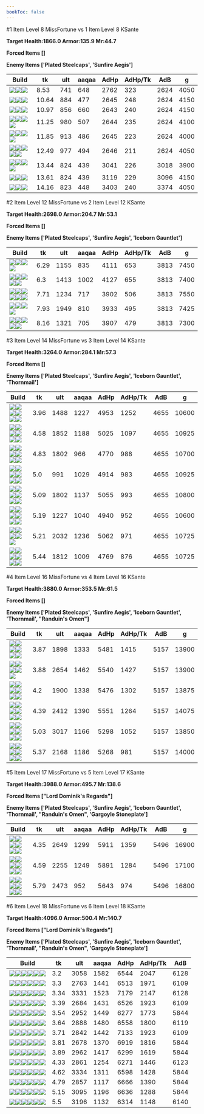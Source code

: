 ```yaml
---
bookToc: false
---
```


#1 Item Level 8 MissFortune vs 1 Item Level 8 KSante

**Target Health:1866.0 Armor:135.9 Mr:44.7**


**Forced Items []**


**Enemy Items ['Plated Steelcaps', 'Sunfire Aegis']**




Build | tk | ult | aaqaa | AdHp | AdHp/Tk | AdB | g
-|-|-|-|-|-|-|-
![](/item/3153.png)![](/item/1001.png)![](/item/1055.png)|8.53|741|648|2762|323|2624|4050
![](/item/6675.png)![](/item/1001.png)![](/item/1055.png)|10.64|884|477|2645|248|2624|4150
![](/item/6671.png)![](/item/1001.png)![](/item/1055.png)|10.97|856|660|2643|240|2624|4150
![](/item/6676.png)![](/item/1001.png)![](/item/1055.png)![](/item/1036.png)|11.25|980|507|2644|235|2624|4100
![](/item/3508.png)![](/item/1001.png)![](/item/1055.png)![](/item/1036.png)|11.85|913|486|2645|223|2624|4000
![](/item/6695.png)![](/item/1001.png)![](/item/1055.png)![](/item/1036.png)![](/item/1036.png)|12.49|977|494|2646|211|2624|4050
![](/item/6609.png)![](/item/1001.png)![](/item/1055.png)![](/item/1036.png)|13.44|824|439|3041|226|3018|3900
![](/item/3161.png)![](/item/1001.png)![](/item/1055.png)|13.61|824|439|3119|229|3096|4150
![](/item/6333.png)![](/item/1001.png)![](/item/1055.png)|14.16|823|448|3403|240|3374|4050




























































#2 Item Level 12 MissFortune vs 2 Item Level 12 KSante

**Target Health:2698.0 Armor:204.7 Mr:53.1**


**Forced Items []**


**Enemy Items ['Plated Steelcaps', 'Sunfire Aegis', 'Iceborn Gauntlet']**




Build | tk | ult | aaqaa | AdHp | AdHp/Tk | AdB | g
-|-|-|-|-|-|-|-
![](/item/3153.png)![](/item/6675.png)![](/item/1001.png)![](/item/1055.png)|6.29|1155|835|4111|653|3813|7450
![](/item/3153.png)![](/item/3036.png)![](/item/1001.png)![](/item/1055.png)![](/item/1036.png)|6.3|1413|1002|4127|655|3813|7400
![](/item/3508.png)![](/item/3091.png)![](/item/1001.png)![](/item/1055.png)![](/item/1036.png)![](/item/1036.png)|7.71|1234|717|3902|506|3813|7550
![](/item/3036.png)![](/item/3142.png)![](/item/1055.png)![](/item/1037.png)|7.93|1949|810|3933|495|3813|7425
![](/item/3036.png)![](/item/3115.png)![](/item/1001.png)![](/item/1055.png)![](/item/1036.png)|8.16|1321|705|3907|479|3813|7300




























































#3 Item Level 14 MissFortune vs 3 Item Level 14 KSante

**Target Health:3264.0 Armor:284.1 Mr:57.3**


**Forced Items []**


**Enemy Items ['Plated Steelcaps', 'Sunfire Aegis', 'Iceborn Gauntlet', 'Thornmail']**




Build | tk | ult | aaqaa | AdHp | AdHp/Tk | AdB | g
-|-|-|-|-|-|-|-
![](/item/3153.png)![](/item/3036.png)![](/item/3091.png)![](/item/1001.png)![](/item/1055.png)![](/item/1036.png)|3.96|1488|1227|4953|1252|4655|10600
![](/item/3153.png)![](/item/3036.png)![](/item/6676.png)![](/item/1001.png)![](/item/1055.png)![](/item/1037.png)|4.58|1852|1188|5025|1097|4655|10925
![](/item/6675.png)![](/item/3036.png)![](/item/3091.png)![](/item/1001.png)![](/item/1055.png)![](/item/1036.png)|4.83|1802|966|4770|988|4655|10700
![](/item/3153.png)![](/item/3085.png)![](/item/3091.png)![](/item/1001.png)![](/item/1055.png)![](/item/1037.png)|5.0|991|1029|4914|983|4655|10925
![](/item/3153.png)![](/item/6675.png)![](/item/3036.png)![](/item/1001.png)![](/item/1055.png)![](/item/1036.png)|5.09|1802|1137|5055|993|4655|10800
![](/item/3153.png)![](/item/3091.png)![](/item/6676.png)![](/item/1001.png)![](/item/1055.png)![](/item/1036.png)|5.19|1227|1040|4940|952|4655|10600
![](/item/3153.png)![](/item/3036.png)![](/item/3142.png)![](/item/1055.png)![](/item/1037.png)|5.21|2032|1236|5062|971|4655|10725
![](/item/3004.png)![](/item/3036.png)![](/item/3091.png)![](/item/1001.png)![](/item/1055.png)![](/item/1037.png)|5.44|1812|1009|4769|876|4655|10725




























































#4 Item Level 16 MissFortune vs 4 Item Level 16 KSante

**Target Health:3880.0 Armor:353.5 Mr:61.5**


**Forced Items []**


**Enemy Items ['Plated Steelcaps', 'Sunfire Aegis', 'Iceborn Gauntlet', 'Thornmail', "Randuin's Omen"]**




Build | tk | ult | aaqaa | AdHp | AdHp/Tk | AdB | g
-|-|-|-|-|-|-|-
![](/item/3153.png)![](/item/3036.png)![](/item/3091.png)![](/item/3085.png)![](/item/1001.png)![](/item/1038.png)|3.87|1898|1333|5481|1415|5157|13900
![](/item/3153.png)![](/item/3036.png)![](/item/3091.png)![](/item/3142.png)![](/item/1038.png)|3.88|2654|1462|5540|1427|5157|13900
![](/item/3153.png)![](/item/3036.png)![](/item/3091.png)![](/item/3115.png)![](/item/1001.png)![](/item/1037.png)|4.2|1900|1338|5476|1302|5157|13875
![](/item/3153.png)![](/item/3036.png)![](/item/3091.png)![](/item/3031.png)![](/item/1001.png)![](/item/1037.png)|4.39|2412|1390|5551|1264|5157|14075
![](/item/3004.png)![](/item/3036.png)![](/item/3091.png)![](/item/3142.png)![](/item/1038.png)![](/item/1036.png)|5.03|3017|1166|5298|1052|5157|13850
![](/item/3036.png)![](/item/3115.png)![](/item/3091.png)![](/item/3095.png)![](/item/1001.png)![](/item/1038.png)|5.37|2168|1186|5268|981|5157|14000




























































#5 Item Level 17 MissFortune vs 5 Item Level 17 KSante

**Target Health:3988.0 Armor:495.7 Mr:138.6**


**Forced Items ["Lord Dominik's Regards"]**


**Enemy Items ['Plated Steelcaps', 'Sunfire Aegis', 'Iceborn Gauntlet', 'Thornmail', "Randuin's Omen", 'Gargoyle Stoneplate']**




Build | tk | ult | aaqaa | AdHp | AdHp/Tk | AdB | g
-|-|-|-|-|-|-|-
![](/item/3153.png)![](/item/3036.png)![](/item/3091.png)![](/item/3142.png)![](/item/6676.png)![](/item/1038.png)|4.35|2649|1299|5911|1359|5496|16900
![](/item/3153.png)![](/item/3036.png)![](/item/3091.png)![](/item/3142.png)![](/item/3115.png)![](/item/1038.png)|4.59|2255|1249|5891|1284|5496|17100
![](/item/3036.png)![](/item/3142.png)![](/item/3091.png)![](/item/3115.png)![](/item/6696.png)![](/item/1038.png)|5.79|2473|952|5643|974|5496|16800




























































#6 Item Level 18 MissFortune vs 6 Item Level 18 KSante

**Target Health:4096.0 Armor:500.4 Mr:140.7**


**Forced Items ["Lord Dominik's Regards"]**


**Enemy Items ['Plated Steelcaps', 'Sunfire Aegis', 'Iceborn Gauntlet', 'Thornmail', "Randuin's Omen", 'Gargoyle Stoneplate']**




Build | tk | ult | aaqaa | AdHp | AdHp/Tk | AdB
-|-|-|-|-|-|-
![](/item/3153.png)![](/item/3036.png)![](/item/3091.png)![](/item/3095.png)![](/item/6676.png)![](/item/6692.png)|3.2|3058|1582|6544|2047|6128
![](/item/3153.png)![](/item/3036.png)![](/item/3091.png)![](/item/3115.png)![](/item/6676.png)![](/item/6692.png)|3.3|2763|1441|6513|1971|6109
![](/item/3153.png)![](/item/3036.png)![](/item/3091.png)![](/item/3072.png)![](/item/6676.png)![](/item/6692.png)|3.34|3331|1523|7179|2147|6128
![](/item/3153.png)![](/item/3036.png)![](/item/3091.png)![](/item/3085.png)![](/item/6676.png)![](/item/6692.png)|3.39|2684|1431|6526|1923|6109
![](/item/3153.png)![](/item/3036.png)![](/item/3091.png)![](/item/3142.png)![](/item/6676.png)![](/item/3087.png)|3.54|2952|1449|6277|1773|5844
![](/item/3153.png)![](/item/3036.png)![](/item/3091.png)![](/item/3094.png)![](/item/6676.png)![](/item/6692.png)|3.64|2888|1480|6558|1800|6119
![](/item/3153.png)![](/item/3036.png)![](/item/3091.png)![](/item/3115.png)![](/item/3072.png)![](/item/6692.png)|3.71|2842|1442|7133|1923|6109
![](/item/3153.png)![](/item/3036.png)![](/item/3091.png)![](/item/3085.png)![](/item/3072.png)![](/item/3031.png)|3.81|2678|1370|6919|1816|5844
![](/item/3153.png)![](/item/3036.png)![](/item/3091.png)![](/item/3142.png)![](/item/3004.png)![](/item/6696.png)|3.89|2962|1417|6299|1619|5844
![](/item/3036.png)![](/item/3115.png)![](/item/3091.png)![](/item/3095.png)![](/item/3004.png)![](/item/6692.png)|4.33|2861|1254|6271|1446|6123
![](/item/3004.png)![](/item/3036.png)![](/item/3091.png)![](/item/3142.png)![](/item/3072.png)![](/item/3095.png)|4.62|3334|1311|6598|1428|5844
![](/item/3046.png)![](/item/3036.png)![](/item/3072.png)![](/item/3091.png)![](/item/3094.png)![](/item/3031.png)|4.79|2857|1117|6666|1390|5844
![](/item/3004.png)![](/item/3036.png)![](/item/3091.png)![](/item/3072.png)![](/item/3094.png)![](/item/3031.png)|5.15|3095|1196|6636|1288|5844
![](/item/3004.png)![](/item/3036.png)![](/item/3091.png)![](/item/3179.png)![](/item/6696.png)![](/item/6692.png)|5.5|3196|1132|6314|1148|6140




























































